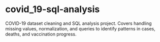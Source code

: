 # covid_19-sql-analysis
COVID-19 dataset cleaning and SQL analysis project. Covers handling missing values, normalization, and queries to identify patterns in cases, deaths, and vaccination progress.
